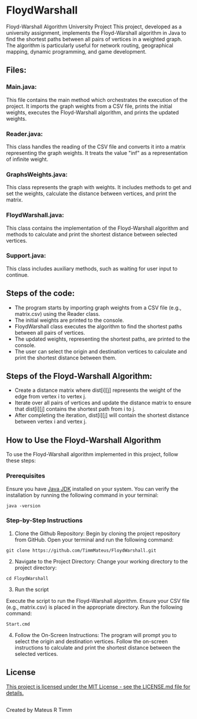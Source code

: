 # FloydWarshall
Floyd-Warshall Algorithm University Project
This project, developed as a university assignment, implements the Floyd-Warshall algorithm in Java to find the shortest paths between all pairs of vertices in a weighted graph. The algorithm is particularly useful for network routing, geographical mapping, dynamic programming, and game development.

## Files:

### Main.java:
This file contains the main method which orchestrates the execution of the project. It imports the graph weights from a CSV file, prints the initial weights, executes the Floyd-Warshall algorithm, and prints the updated weights.

### Reader.java: 
This class handles the reading of the CSV file and converts it into a matrix representing the graph weights. It treats the value "inf" as a representation of infinite weight.

### GraphsWeights.java:
This class represents the graph with weights. It includes methods to get and set the weights, calculate the distance between vertices, and print the matrix.

### FloydWarshall.java:
This class contains the implementation of the Floyd-Warshall algorithm and methods to calculate and print the shortest distance between selected vertices.

### Support.java: 
This class includes auxiliary methods, such as waiting for user input to continue.

## Steps of the code:

* The program starts by importing graph weights from a CSV file (e.g., matrix.csv) using the Reader class.
* The initial weights are printed to the console.
* FloydWarshall class executes the algorithm to find the shortest paths between all pairs of vertices.
* The updated weights, representing the shortest paths, are printed to the console.
* The user can select the origin and destination vertices to calculate and print the shortest distance between them.

## Steps of the Floyd-Warshall Algorithm:
* Create a distance matrix where dist[i][j] represents the weight of the edge from vertex i to vertex j.
* Iterate over all pairs of vertices and update the distance matrix to ensure that dist[i][j] contains the shortest path from i to j.
* After completing the iteration, dist[i][j] will contain the shortest distance between vertex i and vertex j.

## How to Use the Floyd-Warshall Algorithm 
To use the Floyd-Warshall algorithm implemented in this project, follow these steps: 
### Prerequisites
Ensure you have [Java JDK](https://www.oracle.com/java/technologies/javase-downloads.html) installed on your system. You can verify the installation by running the following command in your terminal: 

```
java -version
 ```

### Step-by-Step Instructions
1. Clone the Github Repository:
Begin by cloning the project repository from GitHub. Open your terminal and run the following command:

```
git clone https://github.com/TimmMateus/FloydWarshall.git
 ```

2. Navigate to the Project Directory:
Change your working directory to the project directory:

```
cd FloydWarshall
```
3. Run the script

Execute the script to run the Floyd-Warshall algorithm. Ensure your CSV file (e.g., matrix.csv) is placed in the appropriate directory. Run the following command:

```
Start.cmd
```

4. Follow the On-Screen Instructions:
The program will prompt you to select the origin and destination vertices. Follow the on-screen instructions to calculate and print the shortest distance between the selected vertices.

## License
[This project is licensed under the MIT License - see the LICENSE.md file for details.](LICENSE.md)
## 
Created by Mateus R Timm
